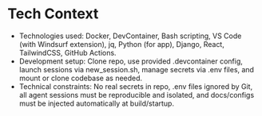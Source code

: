 # Tech Context

- Technologies used: Docker, DevContainer, Bash scripting, VS Code (with Windsurf extension), jq, Python (for app), Django, React, TailwindCSS, GitHub Actions.
- Development setup: Clone repo, use provided .devcontainer config, launch sessions via new_session.sh, manage secrets via .env files, and mount or clone codebase as needed.
- Technical constraints: No real secrets in repo, .env files ignored by Git, all agent sessions must be reproducible and isolated, and docs/configs must be injected automatically at build/startup. 